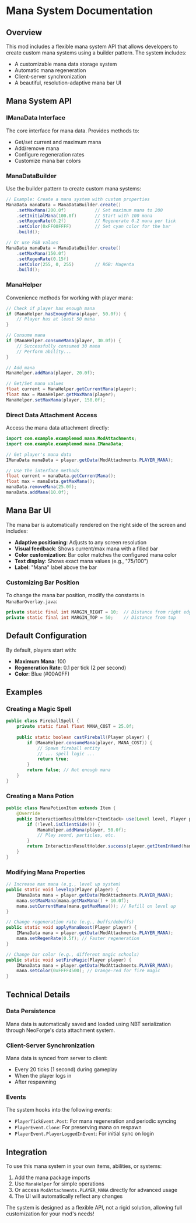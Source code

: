 # Mana System Documentation

## Overview

This mod includes a flexible mana system API that allows developers to create custom mana systems using a builder pattern. The system includes:

- A customizable mana data storage system
- Automatic mana regeneration
- Client-server synchronization
- A beautiful, resolution-adaptive mana bar UI

## Mana System API

### IManaData Interface

The core interface for mana data. Provides methods to:
- Get/set current and maximum mana
- Add/remove mana
- Configure regeneration rates
- Customize mana bar colors

### ManaDataBuilder

Use the builder pattern to create custom mana systems:

```java
// Example: Create a mana system with custom properties
ManaData manaData = ManaDataBuilder.create()
    .setMaxMana(200.0f)           // Set maximum mana to 200
    .setInitialMana(100.0f)       // Start with 100 mana
    .setRegenRate(0.2f)           // Regenerate 0.2 mana per tick
    .setColor(0xFF00FFFF)         // Set cyan color for the bar
    .build();

// Or use RGB values
ManaData manaData = ManaDataBuilder.create()
    .setMaxMana(150.0f)
    .setRegenRate(0.15f)
    .setColor(255, 0, 255)        // RGB: Magenta
    .build();
```

### ManaHelper

Convenience methods for working with player mana:

```java
// Check if player has enough mana
if (ManaHelper.hasEnoughMana(player, 50.0f)) {
    // Player has at least 50 mana
}

// Consume mana
if (ManaHelper.consumeMana(player, 30.0f)) {
    // Successfully consumed 30 mana
    // Perform ability...
}

// Add mana
ManaHelper.addMana(player, 20.0f);

// Get/Set mana values
float current = ManaHelper.getCurrentMana(player);
float max = ManaHelper.getMaxMana(player);
ManaHelper.setMaxMana(player, 150.0f);
```

### Direct Data Attachment Access

Access the mana data attachment directly:

```java
import com.example.examplemod.mana.ModAttachments;
import com.example.examplemod.mana.IManaData;

// Get player's mana data
IManaData manaData = player.getData(ModAttachments.PLAYER_MANA);

// Use the interface methods
float current = manaData.getCurrentMana();
float max = manaData.getMaxMana();
manaData.removeMana(25.0f);
manaData.addMana(10.0f);
```

## Mana Bar UI

The mana bar is automatically rendered on the right side of the screen and includes:

- **Adaptive positioning**: Adjusts to any screen resolution
- **Visual feedback**: Shows current/max mana with a filled bar
- **Color customization**: Bar color matches the configured mana color
- **Text display**: Shows exact mana values (e.g., "75/100")
- **Label**: "Mana" label above the bar

### Customizing Bar Position

To change the mana bar position, modify the constants in `ManaBarOverlay.java`:

```java
private static final int MARGIN_RIGHT = 10;  // Distance from right edge
private static final int MARGIN_TOP = 50;    // Distance from top
```

## Default Configuration

By default, players start with:
- **Maximum Mana**: 100
- **Regeneration Rate**: 0.1 per tick (2 per second)
- **Color**: Blue (#00A0FF)

## Examples

### Creating a Magic Spell

```java
public class FireballSpell {
    private static final float MANA_COST = 25.0f;
    
    public static boolean castFireball(Player player) {
        if (ManaHelper.consumeMana(player, MANA_COST)) {
            // Spawn fireball entity
            // ... spell logic ...
            return true;
        }
        return false; // Not enough mana
    }
}
```

### Creating a Mana Potion

```java
public class ManaPotionItem extends Item {
    @Override
    public InteractionResultHolder<ItemStack> use(Level level, Player player, InteractionHand hand) {
        if (!level.isClientSide()) {
            ManaHelper.addMana(player, 50.0f);
            // Play sound, particles, etc.
        }
        return InteractionResultHolder.success(player.getItemInHand(hand));
    }
}
```

### Modifying Mana Properties

```java
// Increase max mana (e.g., level up system)
public static void levelUp(Player player) {
    IManaData mana = player.getData(ModAttachments.PLAYER_MANA);
    mana.setMaxMana(mana.getMaxMana() + 10.0f);
    mana.setCurrentMana(mana.getMaxMana()); // Refill on level up
}

// Change regeneration rate (e.g., buffs/debuffs)
public static void applyManaBoost(Player player) {
    IManaData mana = player.getData(ModAttachments.PLAYER_MANA);
    mana.setRegenRate(0.5f); // Faster regeneration
}

// Change bar color (e.g., different magic schools)
public static void setFireMagic(Player player) {
    IManaData mana = player.getData(ModAttachments.PLAYER_MANA);
    mana.setColor(0xFFFF4500); // Orange-red for fire magic
}
```

## Technical Details

### Data Persistence

Mana data is automatically saved and loaded using NBT serialization through NeoForge's data attachment system.

### Client-Server Synchronization

Mana data is synced from server to client:
- Every 20 ticks (1 second) during gameplay
- When the player logs in
- After respawning

### Events

The system hooks into the following events:
- `PlayerTickEvent.Post`: For mana regeneration and periodic syncing
- `PlayerEvent.Clone`: For preserving mana on respawn
- `PlayerEvent.PlayerLoggedInEvent`: For initial sync on login

## Integration

To use this mana system in your own items, abilities, or systems:

1. Add the mana package imports
2. Use `ManaHelper` for simple operations
3. Or access `ModAttachments.PLAYER_MANA` directly for advanced usage
4. The UI will automatically reflect any changes

The system is designed as a flexible API, not a rigid solution, allowing full customization for your mod's needs!
